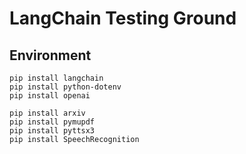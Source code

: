 # LangChain Testing Ground

## Environment

```commandline
pip install langchain
pip install python-dotenv
pip install openai
```

```commandline
pip install arxiv
pip install pymupdf
pip install pyttsx3
pip install SpeechRecognition
```